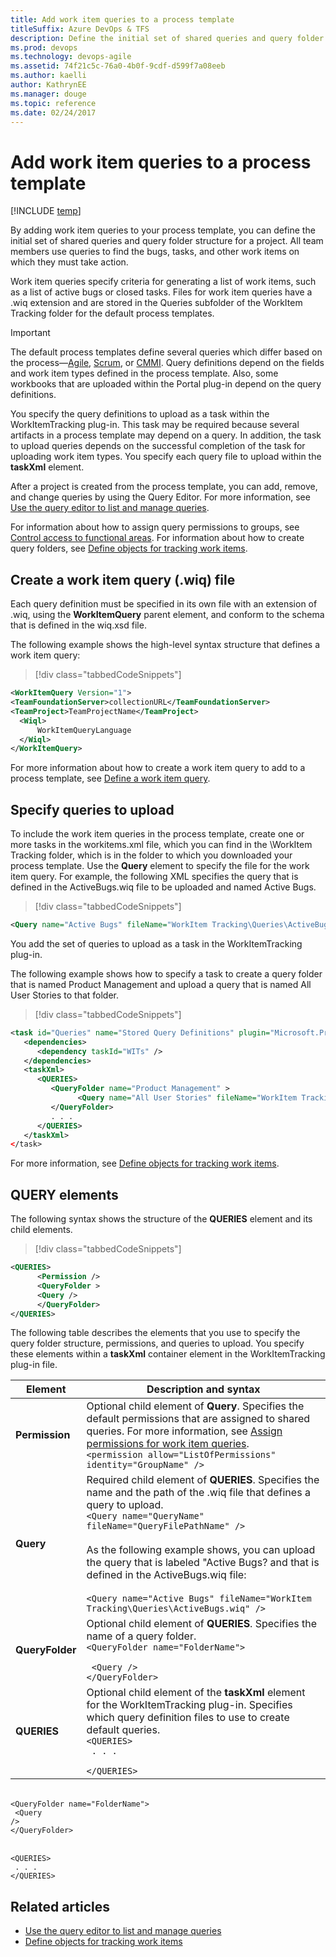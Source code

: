 ```yaml
---
title: Add work item queries to a process template
titleSuffix: Azure DevOps & TFS
description: Define the initial set of shared queries and query folder structure for a project in Team Foundation Server
ms.prod: devops
ms.technology: devops-agile
ms.assetid: 74f21c5c-76a0-4b0f-9cdf-d599f7a08eeb
ms.author: kaelliauthor: KathrynEE
ms.manager: douge
ms.topic: reference
ms.date: 02/24/2017
---
```



# Add work item queries to a process template

[!INCLUDE [temp](../../_shared/customization-phase-0-and-1-plus-version-header.md)]

By adding work item queries to your process template, you can define the initial set of shared queries and query folder structure for a project. All team members use queries to find the bugs, tasks, and other work items on which they must take action.  
  
 Work item queries specify criteria for generating a list of work items, such as a list of active bugs or closed tasks. Files for work item queries have a .wiq extension and are stored in the Queries subfolder of the WorkItem Tracking folder for the default process templates.  
  
> [!IMPORTANT]  
> The default process templates define several queries which differ based on the process&mdash;[Agile](../../boards/work-items/guidance/agile-process.md), [Scrum](../../boards/work-items/guidance/scrum-process.md), or [CMMI](../../boards/work-items/guidance/cmmi-process.md). Query definitions depend on the fields and work item types defined in the process template. Also, some workbooks that are uploaded within the Portal plug-in depend on the query definitions.    
  
 You specify the query definitions to upload as a task within the WorkItemTracking plug-in. This task may be required because several artifacts in a process template may depend on a query. In addition, the task to upload queries depends on the successful completion of the task for uploading work item types. You specify each query file to upload within the **taskXml** element.  
  
  After a project is created from the process template, you can add, remove, and change queries by using the Query Editor. For more information, see [Use the query editor to list and manage queries](../../boards/queries/using-queries.md).  
  
 For information about how to assign query permissions to groups, see [Control access to functional areas](control-access-to-functional-areas.md). For information about how to create query folders, see [Define objects for tracking work items](define-objects-track-work-items-plug-in.md).  
  
<a name="create"></a> 
##  Create a work item query (.wiq) file 
 Each query definition must be specified in its own file with an extension of .wiq, using the **WorkItemQuery** parent element, and conform to the schema that is defined in the wiq.xsd file.   
  
 The following example shows the high-level syntax structure that defines a work item query:  
  
> [!div class="tabbedCodeSnippets"]
```XML 
<WorkItemQuery Version="1">  
<TeamFoundationServer>collectionURL</TeamFoundationServer>  
<TeamProject>TeamProjectName</TeamProject>  
  <Wiql>  
      WorkItemQueryLanguage  
  </Wiql>  
</WorkItemQuery>  
```  
  
 For more information about how to create a work item query to add to a process template, see [Define a work item query](define-work-item-query-process-template.md).  
  
<a name="upload"></a>   
##  Specify queries to upload  
 To include the work item queries in the process template, create one or more tasks in the workitems.xml file, which you can find in the \WorkItem Tracking folder, which is in the folder to which you downloaded your process template. Use the **Query** element to specify the file for the work item query. For example, the following XML specifies the query that is defined in the ActiveBugs.wiq file to be uploaded and named Active Bugs.  
  
> [!div class="tabbedCodeSnippets"]
```XML 
<Query name="Active Bugs" fileName="WorkItem Tracking\Queries\ActiveBugs.wiq" />  
```  
  
 You add the set of queries to upload as a task in the WorkItemTracking plug-in.  
  
 The following example shows how to specify a task to create a query folder that is named Product Management and upload a query that is named All User Stories to that folder.  
  
> [!div class="tabbedCodeSnippets"]
```XML
<task id="Queries" name="Stored Query Definitions" plugin="Microsoft.ProjectCreationWizard.WorkItemTracking" completionMessage=" Work item queries uploaded" />  
   <dependencies>  
      <dependency taskId="WITs" />  
   </dependencies>  
   <taskXml>  
      <QUERIES>  
         <QueryFolder name="Product Management" >  
               <Query name="All User Stories" fileName="WorkItem Tracking\Queries\AllUserStories.wiq" />  
         </QueryFolder>  
         . . .  
      </QUERIES>  
   </taskXml>  
</task>  
```  
  
 For more information, see [Define objects for tracking work items](define-objects-track-work-items-plug-in.md).  
  
<a name="elements"></a>   
##  QUERY elements  
 The following syntax shows the structure of the **QUERIES** element and its child elements.  
  
> [!div class="tabbedCodeSnippets"]
```XML 
<QUERIES>  
      <Permission />  
      <QueryFolder >  
      <Query />  
      </QueryFolder>  
</QUERIES>  
```  
  
 The following table describes the elements that you use to specify the query folder structure, permissions, and queries to upload. You specify these elements within a **taskXml** container element in the WorkItemTracking plug-in file.  
  
|Element|Description and syntax|  
|-------------|------------| 
|**Permission**|Optional child element of **Query**. Specifies the default permissions that are assigned to shared queries. For more information, see [Assign permissions for work item queries](control-access-to-functional-areas.md#Queries).<br />`<permission allow="ListOfPermissions" identity="GroupName" />` |  
|**Query**|Required child element of **QUERIES**. Specifies the name and the path of the .wiq file that defines a query to upload.<br />`<Query name="QueryName" fileName="QueryFilePathName" />`<br /><br /> As the following example shows, you can upload the query that is labeled "Active Bugs? and that is defined in the ActiveBugs.wiq file:<br /><br />```<Query name="Active Bugs" fileName="WorkItem Tracking\Queries\ActiveBugs.wiq" />```<br /> |  
|**QueryFolder**|Optional child element of **QUERIES**. Specifies the name of a query folder.<br/><code>&lt;QueryFolder name="FolderName"&gt; <br/>      &lt;Query /&gt; <br/>&lt;/QueryFolder&gt; </code> |  
|**QUERIES**|Optional child element of the **taskXml** element for the WorkItemTracking plug-in. Specifies which query definition files to use to create default queries.<br/><code>&lt;QUERIES&gt; <br/>       . . . <br/>&lt;/QUERIES&gt; </code> |  
  
<br/><code>&lt;QueryFolder name="FolderName"&gt; <br/>      &lt;Query /&gt; <br/>&lt;/QueryFolder&gt; </code> 


<br/><code>&lt;QUERIES&gt; <br/>       . . . <br/>&lt;/QUERIES&gt; </code> 


## Related articles
-  [Use the query editor to list and manage queries](../../boards/queries/using-queries.md)     
-  [Define objects for tracking work items](define-objects-track-work-items-plug-in.md)